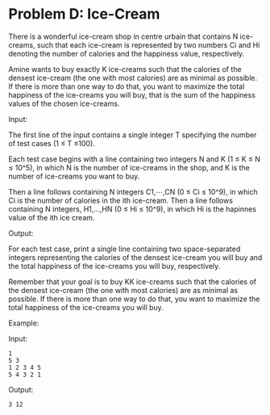 # Problem D: Ice-Cream

There is a wonderful ice-cream shop in centre urbain that contains N ice-creams, such that each ice-cream is represented by two numbers Ci and Hi denoting the number of calories and the happiness value, respectively.

Amine wants to buy exactly K ice-creams such that the calories of the densest ice-cream (the one with most calories) are as minimal as possible. If there is more than one way to do that, you want to maximize the total happiness of the ice-creams you will buy, that is the sum of the happiness values of the chosen ice-creams.

Input:

The first line of the input contains a single integer T specifying the number of test cases (1 ≤ T ≤100).

Each test case begins with a line containing two integers N and K (1 ≤ K ≤ N ≤ 10^5), in which N is the number of ice-creams in the shop, and K is the number of ice-creams you want to buy.

Then a line follows containing N integers C1,⋯,CN (0 ≤ Ci ≤ 10^9), in which Ci is the number of calories in the ith ice-cream. Then a line follows containing N integers, H1,…,HN (0 ≤ Hi ≤ 10^9), in which Hi is the hapinnes value of the ith ice cream.

Output:

For each test case, print a single line containing two space-separated integers representing the calories of the densest ice-cream you will buy and the total happiness of the ice-creams you will buy, respectively.

Remember that your goal is to buy KK ice-creams such that the calories of the densest ice-cream (the one with most calories) are as minimal as possible. If there is more than one way to do that, you want to maximize the total happiness of the ice-creams you will buy.
 
Example:

Input:

```
1
5 3
1 2 3 4 5
5 4 3 2 1
```

Output:

```
3 12
```
